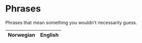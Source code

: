 # Phrases

Phrases that mean something you wouldn't necessarily guess.

| Norwegian | English |
| --- | --- |
<wordsGoHere>
